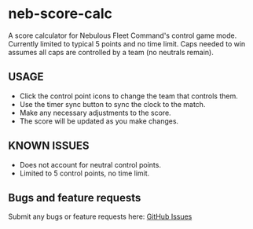 # neb-score-calc
A score calculator for Nebulous Fleet Command's control game mode.
Currently limited to typical 5 points and no time limit. Caps needed to win assumes all caps are controlled by a team (no neutrals remain).

## USAGE

- Click the control point icons to change the team that controls them.
- Use the timer sync button to sync the clock to the match.
- Make any necessary adjustments to the score.
- The score will be updated as you make changes.

## KNOWN ISSUES

- Does not account for neutral control points.
- Limited to 5 control points, no time limit.

## Bugs and feature requests
Submit any bugs or feature requests here: [GitHub Issues](https://github.com/matthew-cavener/neb-control-score-calculator/issues)